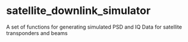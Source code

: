 # satellite_downlink_simulator
A set of functions for generating simulated PSD and IQ Data for satellite transponders and beams
